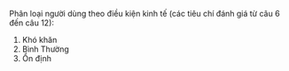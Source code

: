 Phân loại người dùng theo điều kiện kinh tế (các tiêu chí đánh giá từ câu 6 đến câu 12):
1. Khó khăn 
2. Bình Thường
3. Ổn định
